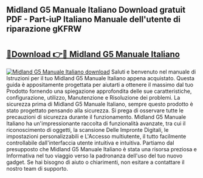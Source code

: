 ## Midland G5 Manuale Italiano Download gratuit PDF - Part-iuP Italiano Manuale dell'utente di riparazione gKFRW

# <h2><a href="http://dffhnz.blite.top/?on=Midland+G5+Manuale+Italiano">🔗Download 👉🔴 Midland G5 Manuale Italiano</a></h2>

[![Midland G5 Manuale Italiano download](https://i.imgur.com/lujVjoI.png)](http://dffhnz.blite.top/?on=Midland+G5+Manuale+Italiano)
Saluti e benvenuto nel manuale di Istruzioni per il tuo Midland G5 Manuale Italiano appena acquistato. Questa guida è appositamente progettata per aiutarti a ottenere il massimo dal tuo Prodotto fornendo una spiegazione approfondita delle sue caratteristiche, configurazione, utilizzo, Manutenzione e Risoluzione dei problemi. La sicurezza prima di Midland G5 Manuale Italiano, sempre questo prodotto è stato progettato pensando alla sicurezza. Si prega di osservare tutte le precauzioni di sicurezza durante il funzionamento. Midland G5 Manuale Italiano ha un'impressionante raccolta di funzionalità avanzate, tra cui il riconoscimento di oggetti, la scansione Delle Impronte Digitali, le impostazioni personalizzabili e L'Accesso multiutente, il tutto facilmente controllabile dall'interfaccia utente intuitiva e intuitiva. Partiamo dal presupposto che Midland G5 Manuale Italiano è stata una risorsa preziosa e Informativa nel tuo viaggio verso la padronanza dell'uso del tuo nuovo gadget. Se hai bisogno di aiuto o chiarimenti, non esitare a contattare il nostro team di supporto.
